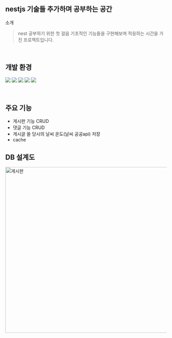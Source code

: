 ## nestjs 기술들 추가하며 공부하는 공간


소개
> nest 공부하기 위한 첫 걸음
> 기초적인 기능들을 구현해보며 적응하는 시간을 가진 프로젝트입니다.
<br>

## 개발 환경
<p>
  <img src="https://img.shields.io/badge/NestJs-E0234E?style=flat&logo=NestJs&logoColor=white"/>
  <img src="https://img.shields.io/badge/TypeScript-3178C6?style=flat&logo=TypeScript&logoColor=white"/>
  <img src="https://img.shields.io/badge/Docker-2496ED?style=flat&logo=Docker&logoColor=white"/>
  <img src="https://img.shields.io/badge/PostgreSQL-4169E1?style=flat&logo=PostgreSQL&logoColor=white"/>
  <img src="https://img.shields.io/badge/PostgreSQL-F05032?style=flat&logo=Git&logoColor=white"/>
</p>

<br>

## 주요 기능
- 게시판 기능 CRUD
- 댓글 기능 CRUD
- 게시글 쓸 당시의 날씨 온도(날씨 공공api) 저장
- cache 

## DB 설계도

<img width="518" alt="게시판" src="https://github.com/d-o0o-b11/nestJS_noticeboard/assets/97296843/a8c530f9-dbfa-46d3-9d96-f90932611de9">
